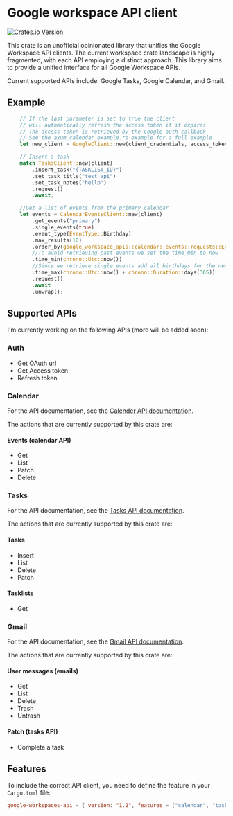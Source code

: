 # Google workspace API client

[![Crates.io Version](https://img.shields.io/crates/v/google-workspace-apis)](https://crates.io/crates/google-workspace-apis)

This crate is an unofficial opinionated library
that unifies the Google Workspace API clients.
The current workspace crate landscape is highly fragmented,
with each API employing a distinct approach.
This library aims to provide a unified interface for all Google Workspace APIs.

Current supported APIs include: Google Tasks, Google Calendar, and Gmail.

## Example

```rust
    // If the last parameter is set to true the client
    // will automatically refresh the access token if it expires
    // The access token is retrieved by the Google auth callback
    // See the axum_calendar_example.rs example for a full example
    let new_client = GoogleClient::new(client_credentials, access_token, true);

    // Insert a task
    match TasksClient::new(client)
        .insert_task("{TASKLIST_ID}")
        .set_task_title("test api")
        .set_task_notes("hello")
        .request()
        .await;

    //Get a list of events from the primary calendar
    let events = CalendarEventsClient::new(client)
        .get_events("primary")
        .single_events(true)
        .event_type(EventType::Birthday)
        .max_results(10)
        .order_by(google_workspace_apis::calendar::events::requests::EventOrderBy::StartTime)
        //To avoid retrieving past events we set the time_min to now
        .time_min(chrono::Utc::now())
        //Since we retrieve single events add all birthdays for the next year
        .time_max(chrono::Utc::now() + chrono::Duration::days(365))
        .request()
        .await
        .unwrap();

```

## Supported APIs

I'm currently working on the following APIs (more will be added soon):

### Auth

- Get OAuth url
- Get Access token
- Refresh token

### Calendar

For the API documentation, see the [Calender API documentation](https://developers.google.com/workspace/calendar/api/guides/overview).

The actions that are currently supported by this crate are:

#### Events (calendar API)

- Get
- List
- Patch
- Delete

### Tasks

For the API documentation, see the [Tasks API documentation](https://developers.google.com/workspace/tasks/reference/rest).

The actions that are currently supported by this crate are:

#### Tasks

- Insert
- List
- Delete
- Patch

#### Tasklists

- Get

### Gmail

For the API documentation, see the [Gmail API documentation](https://developers.google.com/workspace/gmail/api/guides).

The actions that are currently supported by this crate are:

#### User messages (emails)

- Get
- List
- Delete
- Trash
- Untrash

#### Patch (tasks API)

- Complete a task

## Features

To include the correct API client,
you need to define the feature in your `Cargo.toml` file:

```toml
google-workspaces-api = { version: "1.2", features = ["calendar", "tasks", "gmail"] }
```
